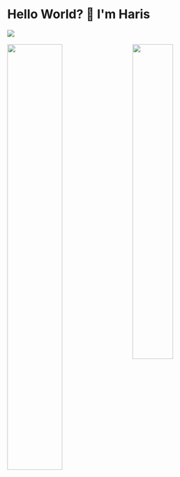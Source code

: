 # Hello World? :wave: I'm Haris

<img align="top" src="https://hits.seeyoufarm.com/api/count/incr/badge.svg?url=https%3A%2F%2Fgithub.com%2F{009MHz}1212%2Fhit-counter" /><br>
<br>
<img align="left" width="50%" src="https://github-readme-stats.vercel.app/api?username=009MHz&show_icons=true&theme=tokyonight" />
<img align="right" width="43%" src="https://github-readme-stats.vercel.app/api/top-langs/?username=009MHz&layout=compact" /> 

<!-- 
# Achievements
<img src="https://github-readme-streak-stats.herokuapp.com/?user=009MHz" /> 
 -->
